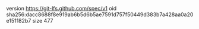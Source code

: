 version https://git-lfs.github.com/spec/v1
oid sha256:dacc8688f8e919ab6b5d6b5ae7591d757f50449d383b7a428aa0a20e151182b7
size 477

